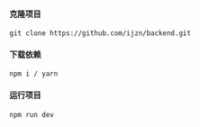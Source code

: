 
#### 克隆项目
 ```
 git clone https://github.com/ijzn/backend.git   
 ```
#### 下载依赖 
```
npm i / yarn
```
#### 运行项目   
```
npm run dev
```

